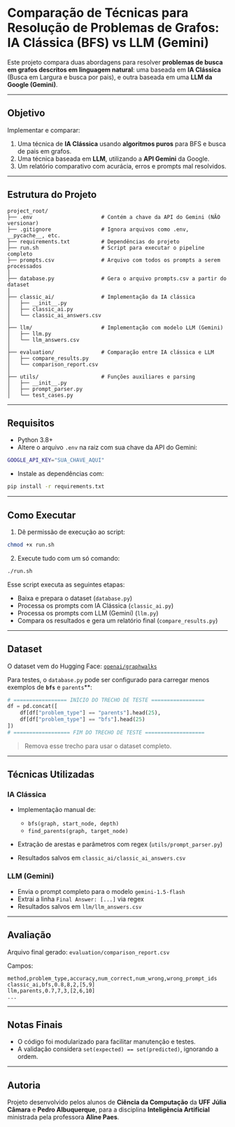 # Comparação de Técnicas para Resolução de Problemas de Grafos: IA Clássica (BFS) vs LLM (Gemini)

Este projeto compara duas abordagens para resolver **problemas de busca em grafos descritos em linguagem natural**: uma baseada em **IA Clássica** (Busca em Largura e busca por pais), e outra baseada em uma **LLM da Google (Gemini)**.

---

## Objetivo

Implementar e comparar:

1. Uma técnica de **IA Clássica** usando **algoritmos puros** para BFS e busca de pais em grafos.
2. Uma técnica baseada em **LLM**, utilizando a **API Gemini** da Google.
3. Um relatório comparativo com acurácia, erros e prompts mal resolvidos.

---

## Estrutura do Projeto

```
project_root/
├── .env                      # Contém a chave da API do Gemini (NÃO versionar)
├── .gitignore                # Ignora arquivos como .env, __pycache__, etc.
├── requirements.txt          # Dependências do projeto
├── run.sh                    # Script para executar o pipeline completo
├── prompts.csv               # Arquivo com todos os prompts a serem processados
│
├── database.py               # Gera o arquivo prompts.csv a partir do dataset
│
├── classic_ai/               # Implementação da IA clássica
│   ├── __init__.py
│   ├── classic_ai.py
│   └── classic_ai_answers.csv
│
├── llm/                      # Implementação com modelo LLM (Gemini)
│   ├── llm.py
│   └── llm_answers.csv
│
├── evaluation/               # Comparação entre IA clássica e LLM
│   ├── compare_results.py
│   └── comparison_report.csv
│
├── utils/                    # Funções auxiliares e parsing
│   ├── __init__.py
│   ├── prompt_parser.py
│   └── test_cases.py

````

---

## Requisitos

- Python 3.8+
- Altere o arquivo `.env` na raiz com sua chave da API do Gemini:

```bash
GOOGLE_API_KEY="SUA_CHAVE_AQUI"
````

* Instale as dependências com:

```bash
pip install -r requirements.txt
```

---

## Como Executar

1. Dê permissão de execução ao script:

```bash
chmod +x run.sh
```

2. Execute tudo com um só comando:

```bash
./run.sh
```

Esse script executa as seguintes etapas:

* Baixa e prepara o dataset (`database.py`)
* Processa os prompts com IA Clássica (`classic_ai.py`)
* Processa os prompts com LLM (Gemini) (`llm.py`)
* Compara os resultados e gera um relatório final (`compare_results.py`)

---

## Dataset

O dataset vem do Hugging Face: [`openai/graphwalks`](https://huggingface.co/datasets/openai/graphwalks)

Para testes, o `database.py` pode ser configurado para carregar menos exemplos de **`bfs`** e `parents`**:

```python
# ================= INÍCIO DO TRECHO DE TESTE =================
df = pd.concat([
    df[df["problem_type"] == "parents"].head(25),
    df[df["problem_type"] == "bfs"].head(25)
])
# ================== FIM DO TRECHO DE TESTE ===================
```

> Remova esse trecho para usar o dataset completo.

---

## Técnicas Utilizadas

### IA Clássica

* Implementação manual de:

  * `bfs(graph, start_node, depth)`
  * `find_parents(graph, target_node)`
* Extração de arestas e parâmetros com regex (`utils/prompt_parser.py`)
* Resultados salvos em `classic_ai/classic_ai_answers.csv`

### LLM (Gemini)

* Envia o prompt completo para o modelo `gemini-1.5-flash`
* Extrai a linha `Final Answer: [...]` via regex
* Resultados salvos em `llm/llm_answers.csv`

---

## Avaliação

Arquivo final gerado: `evaluation/comparison_report.csv`

Campos:

```csv
method,problem_type,accuracy,num_correct,num_wrong,wrong_prompt_ids
classic_ai,bfs,0.8,8,2,[5,9]
llm,parents,0.7,7,3,[2,6,10]
...
```

---

## Notas Finais

* O código foi modularizado para facilitar manutenção e testes.
* A validação considera `set(expected) == set(predicted)`, ignorando a ordem.

---

## Autoria

Projeto desenvolvido pelos alunos de **Ciência da Computação** da **UFF** **Júlia Câmara** e **Pedro Albuquerque**, para a disciplina **Inteligência Artificial** ministrada pela professora **Aline Paes**.

```
